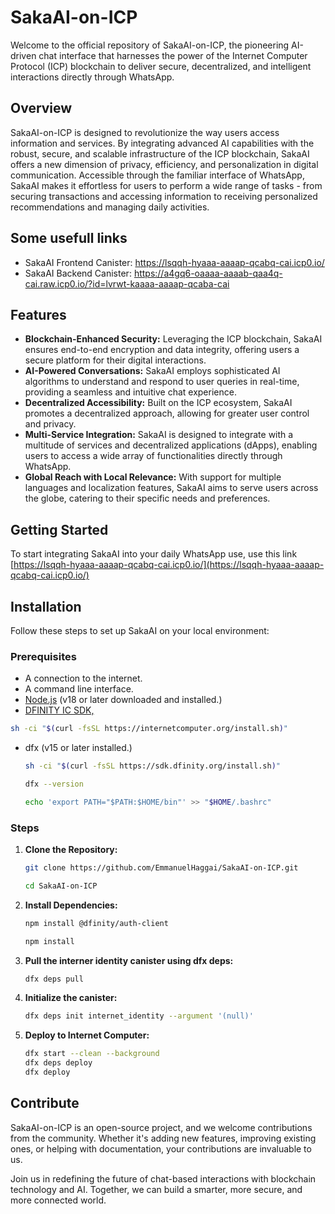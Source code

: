 # SakaAI-on-ICP

Welcome to the official repository of SakaAI-on-ICP, the pioneering AI-driven chat interface that harnesses the power of the Internet Computer Protocol (ICP) blockchain to deliver secure, decentralized, and intelligent interactions directly through WhatsApp.

## Overview

SakaAI-on-ICP is designed to revolutionize the way users access information and services. By integrating advanced AI capabilities with the robust, secure, and scalable infrastructure of the ICP blockchain, SakaAI offers a new dimension of privacy, efficiency, and personalization in digital communication. Accessible through the familiar interface of WhatsApp, SakaAI makes it effortless for users to perform a wide range of tasks - from securing transactions and accessing information to receiving personalized recommendations and managing daily activities.

## Some usefull links
- SakaAI Frontend Canister: https://lsqqh-hyaaa-aaaap-qcabq-cai.icp0.io/
- SakaAI Backend Canister:  https://a4gq6-oaaaa-aaaab-qaa4q-cai.raw.icp0.io/?id=lvrwt-kaaaa-aaaap-qcaba-cai

## Features

- **Blockchain-Enhanced Security:** Leveraging the ICP blockchain, SakaAI ensures end-to-end encryption and data integrity, offering users a secure platform for their digital interactions.
- **AI-Powered Conversations:** SakaAI employs sophisticated AI algorithms to understand and respond to user queries in real-time, providing a seamless and intuitive chat experience.
- **Decentralized Accessibility:** Built on the ICP ecosystem, SakaAI promotes a decentralized approach, allowing for greater user control and privacy.
- **Multi-Service Integration:** SakaAI is designed to integrate with a multitude of services and decentralized applications (dApps), enabling users to access a wide array of functionalities directly through WhatsApp.
- **Global Reach with Local Relevance:** With support for multiple languages and localization features, SakaAI aims to serve users across the globe, catering to their specific needs and preferences.

## Getting Started

To start integrating SakaAI into your daily WhatsApp use, use this link [https://lsqqh-hyaaa-aaaap-qcabq-cai.icp0.io/](https://lsqqh-hyaaa-aaaap-qcabq-cai.icp0.io/)


## Installation
Follow these steps to set up SakaAI on your local environment:

### Prerequisites

- A connection to the internet.
- A command line interface.
- [Node.js](https://nodejs.org/en) (v18 or later downloaded and installed.)
- [DFINITY IC SDK,](https://internetcomputer.org/docs/current/developer-docs/setup/install/)
```bash
sh -ci "$(curl -fsSL https://internetcomputer.org/install.sh)"
```
- dfx (v15 or later installed.)
  ```bash
  sh -ci "$(curl -fsSL https://sdk.dfinity.org/install.sh)"
  
  dfx --version

  echo 'export PATH="$PATH:$HOME/bin"' >> "$HOME/.bashrc"
  ```
   
### Steps

1. **Clone the Repository:**

   ```bash
   git clone https://github.com/EmmanuelHaggai/SakaAI-on-ICP.git
   
   cd SakaAI-on-ICP
   ```
   
2. **Install Dependencies:**

   ```bash
   npm install @dfinity/auth-client
   
   npm install
   ```
3. **Pull the interner identity canister using dfx deps:**
   ```bash
   dfx deps pull
   ```
4. **Initialize the canister:**
   ```bash
   dfx deps init internet_identity --argument '(null)'
   ```
5. **Deploy to Internet Computer:**

   ```bash
   dfx start --clean --background
   dfx deps deploy
   dfx deploy
   ```

## Contribute

SakaAI-on-ICP is an open-source project, and we welcome contributions from the community. Whether it's adding new features, improving existing ones, or helping with documentation, your contributions are invaluable to us.

Join us in redefining the future of chat-based interactions with blockchain technology and AI. Together, we can build a smarter, more secure, and more connected world.


